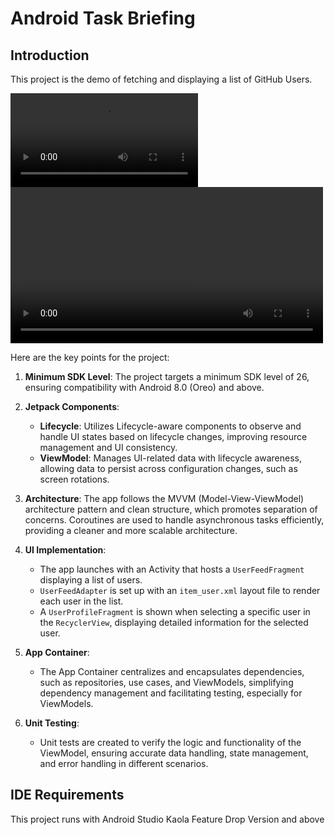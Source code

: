 # Android Task Briefing
## Introduction
This project is the demo of fetching and displaying a list of GitHub Users.

![alt text](./screen_shot.mp4)
<video controls width="500">
  <source src="./screen_shot.mp4" type="video/mp4">
  Your browser does not support the video tag. <a href="./screen_shot.mp4">Download the video</a> instead.
</video>

Here are the key points for the project:

1. **Minimum SDK Level**: The project targets a minimum SDK level of 26, ensuring compatibility with Android 8.0 (Oreo) and above.

2. **Jetpack Components**:
    * **Lifecycle**: Utilizes Lifecycle-aware components to observe and handle UI states based on lifecycle changes, improving resource management and UI consistency.
    * **ViewModel**: Manages UI-related data with lifecycle awareness, allowing data to persist across configuration changes, such as screen rotations.

3. **Architecture**: The app follows the MVVM (Model-View-ViewModel) architecture pattern and clean structure, which promotes separation of concerns. Coroutines are used to handle asynchronous tasks efficiently, providing a cleaner and more scalable architecture.

4. **UI Implementation**:
    * The app launches with an Activity that hosts a `UserFeedFragment` displaying a list of users.
    * `UserFeedAdapter` is set up with an `item_user.xml` layout file to render each user in the list.
    * A `UserProfileFragment` is shown when selecting a specific user in the `RecyclerView`, displaying detailed information for the selected user.

5. **App Container**:
    * The App Container centralizes and encapsulates dependencies, such as repositories, use cases, and ViewModels, simplifying dependency management and facilitating testing, especially for ViewModels.

6. **Unit Testing**:
    * Unit tests are created to verify the logic and functionality of the ViewModel, ensuring accurate data handling, state management, and error handling in different scenarios.


## IDE Requirements
This project runs with Android Studio Kaola Feature Drop Version and above 

